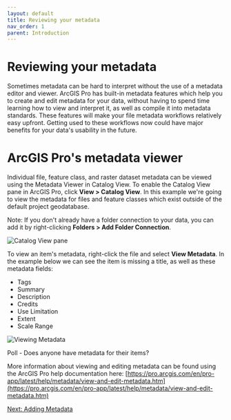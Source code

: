 ```yaml
---
layout: default
title: Reviewing your metadata
nav_order: 1
parent: Introduction
---
```


# Reviewing your metadata

Sometimes metadata can be hard to interpret without the use of a metadata editor and viewer. ArcGIS Pro has built-in metadata features which help you to create and edit metadata for your data, without having to spend time learning how to view and interpret it, as well as compile it into metadata standards. These features will make your file metadata workflows relatively easy upfront. Getting used to these workflows now could have major benefits for your data's usability in the future.

# ArcGIS Pro's metadata viewer

Individual file, feature class, and raster dataset metadata can be viewed using the Metadata Viewer in Catalog View. To enable the Catalog View pane in ArcGIS Pro, click **View > Catalog View**. In this example we're going to view the metadata for files and feature classes which exist outside of the default project geodatabase.

Note: If you don't already have a folder connection to your data, you can add it by right-clicking **Folders > Add Folder Connection**.

![Catalog View pane](catalogpane.png)

To view an item's metadata, right-click the file and select **View Metadata**. In the example below we can see the item is missing a title, as well as these metadata fields:

- Tags
- Summary
- Description
- Credits
- Use Limitation
- Extent
- Scale Range

![Viewing Metadata](viewingmetadata.png)

Poll - Does anyone have metadata for their items?

More information about viewing and editing metadata can be found using the ArcGIS Pro help documentation here: [https://pro.arcgis.com/en/pro-app/latest/help/metadata/view-and-edit-metadata.htm](https://pro.arcgis.com/en/pro-app/latest/help/metadata/view-and-edit-metadata.htm)

[Next: Adding Metadata](adding-metadata.html)
